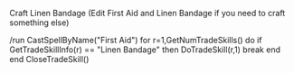 Craft Linen Bandage (Edit First Aid and Linen Bandage if you need to craft something else)

/run CastSpellByName("First Aid") for r=1,GetNumTradeSkills() do if GetTradeSkillInfo(r) == "Linen Bandage" then DoTradeSkill(r,1) break end end CloseTradeSkill()